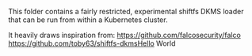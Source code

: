 This folder contains a fairly restricted, experimental shiftfs DKMS loader that can be run from within
a Kubernetes cluster.

It heavily draws inspiration from:
  https://github.com/falcosecurity/falco
  https://github.com/toby63/shiftfs-dkmsHello World
